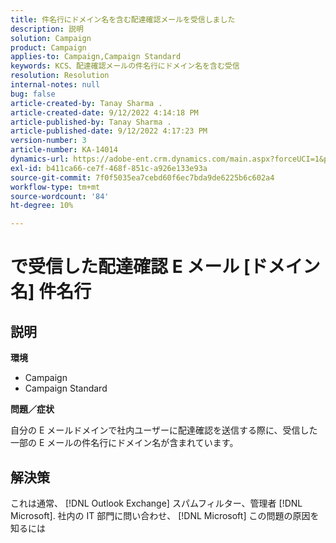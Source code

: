 ```yaml
---
title: 件名行にドメイン名を含む配達確認メールを受信しました
description: 説明
solution: Campaign
product: Campaign
applies-to: Campaign,Campaign Standard
keywords: KCS、配達確認メールの件名行にドメイン名を含む受信
resolution: Resolution
internal-notes: null
bug: false
article-created-by: Tanay Sharma .
article-created-date: 9/12/2022 4:14:18 PM
article-published-by: Tanay Sharma .
article-published-date: 9/12/2022 4:17:23 PM
version-number: 3
article-number: KA-14014
dynamics-url: https://adobe-ent.crm.dynamics.com/main.aspx?forceUCI=1&pagetype=entityrecord&etn=knowledgearticle&id=aacf6bf1-b532-ed11-9db1-002248086735
exl-id: b411ca66-ce7f-468f-851c-a926e133e93a
source-git-commit: 7f0f5035ea7cebd60f6ec7bda9de6225b6c602a4
workflow-type: tm+mt
source-wordcount: '84'
ht-degree: 10%

---
```


# で受信した配達確認 E メール [ドメイン名] 件名行

## 説明


<b>環境</b>

- Campaign
- Campaign Standard




<b>問題／症状</b>

自分の E メールドメインで社内ユーザーに配達確認を送信する際に、受信した一部の E メールの件名行にドメイン名が含まれています。


## 解決策


これは通常、 [!DNL Outlook Exchange] スパムフィルター、管理者 [!DNL Microsoft]. 社内の IT 部門に問い合わせ、 [!DNL Microsoft] この問題の原因を知るには
